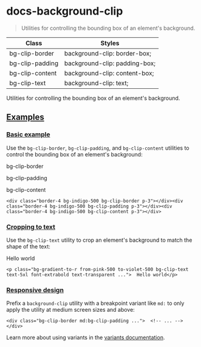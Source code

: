 # docs-background-clip

> Utilities for controlling the bounding box of an element's background.

| Class           | Styles                        |
| --------------- | ----------------------------- |
| bg-clip-border  | background-clip: border-box;  |
| bg-clip-padding | background-clip: padding-box; |
| bg-clip-content | background-clip: content-box; |
| bg-clip-text    | background-clip: text;        |

Utilities for controlling the bounding box of an element's background.

## [Examples](#examples)

### [Basic example](#basic-example)

Use the `bg-clip-border`, `bg-clip-padding`, and `bg-clip-content` utilities to control the bounding box of an element's background:

bg-clip-border

bg-clip-padding

bg-clip-content

    <div class="border-4 bg-indigo-500 bg-clip-border p-3"></div><div class="border-4 bg-indigo-500 bg-clip-padding p-3"></div><div class="border-4 bg-indigo-500 bg-clip-content p-3"></div>

### [Cropping to text](#cropping-to-text)

Use the `bg-clip-text` utility to crop an element's background to match the shape of the text:

Hello world

    <p class="bg-gradient-to-r from-pink-500 to-violet-500 bg-clip-text text-5xl font-extrabold text-transparent ...">  Hello world</p>

### [Responsive design](#responsive-design)

Prefix a `background-clip` utility with a breakpoint variant like `md:` to only apply the utility at medium screen sizes and above:

    <div class="bg-clip-border md:bg-clip-padding ...">  <!-- ... --></div>

Learn more about using variants in the [variants documentation](/docs/hover-focus-and-other-states).
